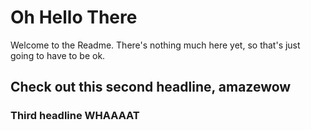 # Oh Hello There

Welcome to the Readme. There's nothing much here yet, so that's just going to have to be ok.

## Check out this second headline, amazewow

### Third headline WHAAAAT
